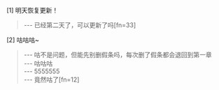 
[1] 明天恢复更新！
>--- 已经第二天了，可以更新了吗[fn=33]<br>

[2] 咕咕咕~
>--- 咕不是问题，但能先别删假条吗，每次删了假条都会退回到第一章<br>
>--- 咕咕咕<br>
>--- 5555555<br>
>--- 竟然咕了[fn=12]<br>
